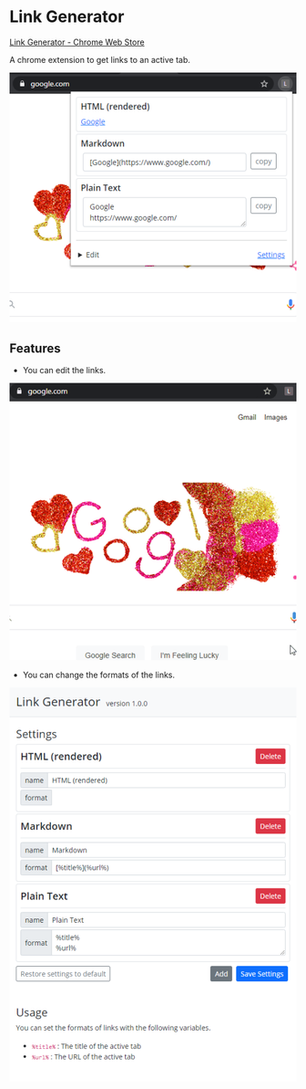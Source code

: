 # Link Generator

[Link Generator - Chrome Web Store](https://chrome.google.com/webstore/detail/link-generator/dcepleilgmacpdjlcbgjaddnoejognkc)

A chrome extension to get links to an active tab.

![image-20210214004542745](images/image-20210214004542745.png)



## Features

- You can edit the links.

![demo](images/demo.gif)



- You can change the formats of the links.

![image-20210214151635079](images/image-20210214151635079.png)

